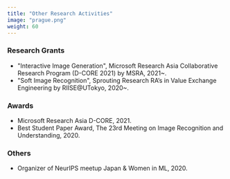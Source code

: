 ```yaml
---
title: "Other Research Activities"
image: "prague.png"
weight: 60
---
```


### Research Grants

* "Interactive Image Generation", Microsoft Research Asia Collaborative Research Program (D-CORE 2021) by MSRA, 2021~.
* "Soft Image Recognition", Sprouting Research RA’s in Value Exchange Engineering by RIISE@UTokyo, 2020~.

### Awards

* Microsoft Research Asia D-CORE, 2021.
* Best Student Paper Award, The 23rd Meeting on Image Recognition and Understanding, 2020.

### Others

* Organizer of NeurIPS meetup Japan & Women in ML, 2020.